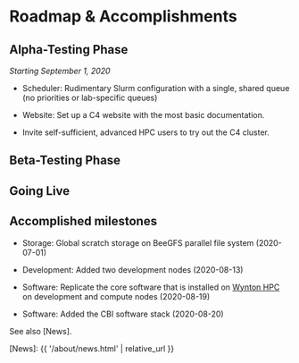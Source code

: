 # Roadmap & Accomplishments

## Alpha-Testing Phase

_Starting September 1, 2020_  

* Scheduler: Rudimentary Slurm configuration with a single, shared queue (no priorities or lab-specific queues)

* Website: Set up a C4 website with the most basic documentation.

* Invite self-sufficient, advanced HPC users to try out the C4 cluster.



## Beta-Testing Phase


## Going Live



## Accomplished milestones

* Storage: Global scratch storage on BeeGFS parallel file system (2020-07-01)

* Development: Added two development nodes (2020-08-13)

* Software: Replicate the core software that is installed on [Wynton HPC] on development and compute nodes (2020-08-19)

* Software: Added the CBI software stack (2020-08-20)


See also [News].


[TIPCC]: https://ucsf-ti.github.io/tipcc-web/
[Wynton HPC]: https://wynton.ucsf.edu/hpc/
[BeeGFS]: https://www.beegfs.io/
[Globus]: https://www.globus.org/
[News]: {{ '/about/news.html' | relative_url }}
